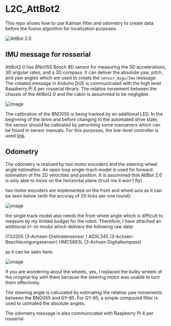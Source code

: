 # L2C_AttBot2
This repo shows how to use Kalman filter and odometry to create data before the fusion algorithm for localization purposes.

![AttBot 2.0](https://user-images.githubusercontent.com/17289954/98923515-0924b780-24d4-11eb-8d62-ef4f5914992b.png)

## IMU message for rosserial

AttBot2.0 has BNo055 Bosch 9D sensor for measuring the 3D accelerations, 3D angular rates, and a 3D compass. It can deliver the absolute yaw, pitch, and yaw angles which are used to create the `sensor_msgs/Imu` message. The created message in Arduino DUE is communicated with the high level Raspberry Pi 4 per rosserial library.
The relative movement between the chassis of the AttBot2.0 and the cabin is assummed to be negligible. 

![image](https://user-images.githubusercontent.com/17289954/103778665-dc53d300-5032-11eb-9f9a-2b8df34e4b68.png)

The calibration of the BNO055 is being tracked by an additional LED. In the beginning of the drive and before changing to the automated drive state, the sensor should be caibrated by perorming some manuevers which can be found in sensor manuals. For this purposes, the low-level controller is used [link](https://github.com/attaoveisi/L2C_Act_AttBot2). 

## Odometry

The odometry is realized by two motor encoders and the steering wheel angle estimation. An open loop single-trach model is used for forward estimation of the 2D velocities and position. It is assummed that AttBot 2.0 is only able to move on the horizontal plane (trust me it won't fly).

two motor encoders are implemented on the front and wheel axis as it can be seen below (with the accuray of 20 ticks per one round):

![image](https://user-images.githubusercontent.com/17289954/103779090-87fd2300-5033-11eb-8899-f1b6ed48ae03.png)

the single track model also needs the  front wheel angle which is difficult to measure by my limited budget for the robot. Therefore, I have attached an additional `GY-85` modul which delivers the following raw data:

ITG3205 (3-Achsen-Drehratensensor )
ADXL345 (3-Achsen-Beschleunigungssensor)
HMC5883L (3-Achsen Digitalkompass)

as it can be seen here:

![image](https://user-images.githubusercontent.com/17289954/103779556-399c5400-5034-11eb-8fcf-527c7d5082f6.png)

If you are wondering about the wheels, yes, I replaced the bulky wheels of the oroginal toy with them because the steering motor was unable to turn them effectively.

The steering angle is calculated by estimating the relative yaw movements between the BNO055 and GY-85. For GY-85, a simple compound filter is used to usimated the absolute angles.

The odometry message is also communicated with Raspberry Pi 4 per rosserial.
